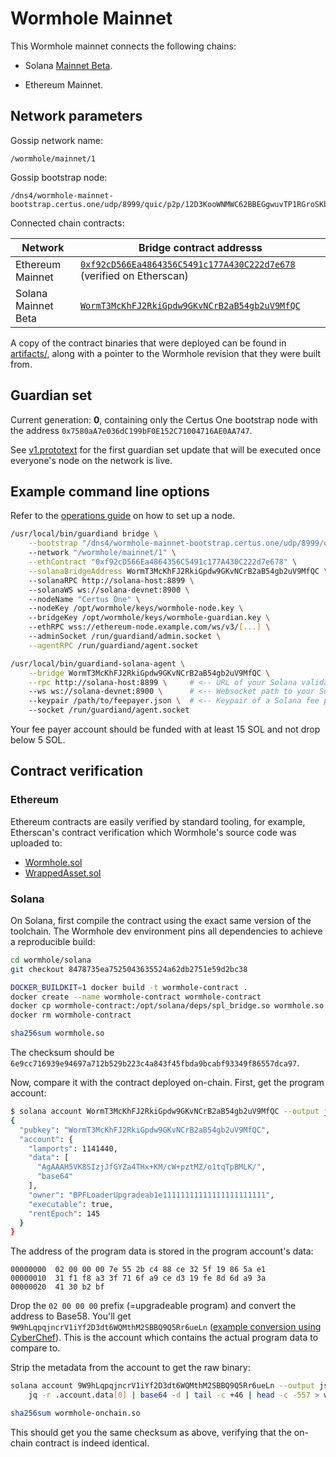 # Wormhole Mainnet

This Wormhole mainnet connects the following chains:

- Solana [Mainnet Beta](https://docs.solana.com/clusters#mainnet-beta).

- Ethereum Mainnet.

## Network parameters

Gossip network name:

    /wormhole/mainnet/1

Gossip bootstrap node:

    /dns4/wormhole-mainnet-bootstrap.certus.one/udp/8999/quic/p2p/12D3KooWNMWC62BBEGgwuvTP1RGroSKbn8DNRubUKBcGwkrDk9dy

Connected chain contracts:

| Network             | Bridge contract addresss                       |
|---------------------|------------------------------------------------|
| Ethereum Mainnet    | [`0xf92cD566Ea4864356C5491c177A430C222d7e678`](https://etherscan.io/address/0xf92cD566Ea4864356C5491c177A430C222d7e678) (verified on Etherscan) |
| Solana Mainnet Beta | [`WormT3McKhFJ2RkiGpdw9GKvNCrB2aB54gb2uV9MfQC`](https://explorer.solana.com/address/WormT3McKhFJ2RkiGpdw9GKvNCrB2aB54gb2uV9MfQC?cluster=mainnet-beta) |

A copy of the contract binaries that were deployed can be found in [artifacts/](artifacts), along with a pointer to the
Wormhole revision that they were built from.

## Guardian set

Current generation: **0**, containing only the Certus One bootstrap node with the
address `0x7580aA7e036dC199bF0E152C71004716AE0AA747`.

See [v1.prototext](guardianset/v1.prototxt) for the first guardian set update that will be executed once everyone's
node on the network is live.

## Example command line options

Refer to the [operations guide](https://github.com/certusone/wormhole/blob/master/docs/operations.md) on how to set up a node.

```bash
/usr/local/bin/guardiand bridge \
    --bootstrap "/dns4/wormhole-mainnet-bootstrap.certus.one/udp/8999/quic/p2p/12D3KooWNMWC62BBEGgwuvTP1RGroSKbn8DNRubUKBcGwkrDk9dy"
    --network "/wormhole/mainnet/1" \
    --ethContract "0xf92cD566Ea4864356C5491c177A430C222d7e678" \
    --solanaBridgeAddress WormT3McKhFJ2RkiGpdw9GKvNCrB2aB54gb2uV9MfQC \  # <-- Solana Bridge address, same as the agent (NEW)
    --solanaRPC http://solana-host:8899 \                                # <-- Solana RPC URI, same as the agent (NEW)
    --solanaWS ws://solana-devnet:8900 \                                 # <-- Solana websocket URI, same as the agent (NEW)
    --nodeName "Certus One" \                                            # <-- your node's name (for network explorer usage)
    --nodeKey /opt/wormhole/keys/wormhole-node.key \                     # <-- auto-generated node key
    --bridgeKey /opt/wormhole/keys/wormhole-guardian.key \               # <-- your guardian key generated by "guardiand keygen"
    --ethRPC wss://ethereum-node.example.com/ws/v3/[...] \               # <-- your ETH full/light node websocket URI
    --adminSocket /run/guardiand/admin.socket \
    --agentRPC /run/guardiand/agent.socket
```

```bash
/usr/local/bin/guardiand-solana-agent \
    --bridge WormT3McKhFJ2RkiGpdw9GKvNCrB2aB54gb2uV9MfQC \
    --rpc http://solana-host:8899 \     # <-- URL of your Solana validator RPC server
    --ws ws://solana-devnet:8900 \      # <-- Websocket path to your Solana validator PubSub port (RPC port +1)
    --keypair /path/to/feepayer.json \  # <-- Keypair of a Solana fee payer account with ~10 SOL in it
    --socket /run/guardiand/agent.socket
```

Your fee payer account should be funded with at least 15 SOL and not drop below 5 SOL.

## Contract verification

### Ethereum

Ethereum contracts are easily verified by standard tooling, for example, Etherscan's contract verification which
Wormhole's source code was uploaded to:

- [Wormhole.sol](https://etherscan.io/address/0xf92cD566Ea4864356C5491c177A430C222d7e678#contracts)
- [WrappedAsset.sol](https://etherscan.io/address/0x9A5e27995309a03f8B583feBdE7eF289FcCdC6Ae#contracts)

### Solana

On Solana, first compile the contract using the exact same version of the toolchain. The Wormhole dev environment pins
all dependencies to achieve a reproducible build:

```bash
cd wormhole/solana
git checkout 8478735ea7525043635524a62db2751e59d2bc38

DOCKER_BUILDKIT=1 docker build -t wormhole-contract .
docker create --name wormhole-contract wormhole-contract
docker cp wormhole-contract:/opt/solana/deps/spl_bridge.so wormhole.so
docker rm wormhole-contract

sha256sum wormhole.so
```

The checksum should be `6e9cc716939e94697a712b529b223c4a843f45fbda9bcabf93349f86557dca97`.

Now, compare it with the contract deployed on-chain. First, get the program account:

```bash
$ solana account WormT3McKhFJ2RkiGpdw9GKvNCrB2aB54gb2uV9MfQC --output json 
{
  "pubkey": "WormT3McKhFJ2RkiGpdw9GKvNCrB2aB54gb2uV9MfQC",
  "account": {
    "lamports": 1141440,
    "data": [
      "AgAAAH5VK8SIzjJfGYZa4THx+KM/cW+pztMZ/o1tqTpBMLK/",
      "base64"
    ],
    "owner": "BPFLoaderUpgradeab1e11111111111111111111111",
    "executable": true,
    "rentEpoch": 145
  }
}
```

The address of the program data is stored in the program account's data:

```
00000000  02 00 00 00 7e 55 2b c4 88 ce 32 5f 19 86 5a e1
00000010  31 f1 f8 a3 3f 71 6f a9 ce d3 19 fe 8d 6d a9 3a
00000020  41 30 b2 bf
```

Drop the `02 00 00 00` prefix (=upgradeable program) and convert the address to Base58. You'll get
`9W9hLqpqjncrV1iYf2D3dt6WQMthM2SBBQ9Q5Rr6ueLn` ([example conversion using CyberChef](https://gchq.github.io/CyberChef/#recipe=JPath_expression('account.data%5B0%5D','%5C%5Cn')From_Base64('A-Za-z0-9%2B/%3D',true)Drop_bytes(0,4,false)To_Base58('123456789ABCDEFGHJKLMNPQRSTUVWXYZabcdefghijkmnopqrstuvwxyz')&input=ewogICJwdWJrZXkiOiAiV29ybVQzTWNLaEZKMlJraUdwZHc5R0t2TkNyQjJhQjU0Z2IydVY5TWZRQyIsCiAgImFjY291bnQiOiB7CiAgICAibGFtcG9ydHMiOiAxMTQxNDQwLAogICAgImRhdGEiOiBbCiAgICAgICJBZ0FBQUg1Vks4U0l6akpmR1laYTRUSHgrS00vY1crcHp0TVovbzF0cVRwQk1MSy8iLAogICAgICAiYmFzZTY0IgogICAgXSwKICAgICJvd25lciI6ICJCUEZMb2FkZXJVcGdyYWRlYWIxZTExMTExMTExMTExMTExMTExMTExMTExIiwKICAgICJleGVjdXRhYmxlIjogdHJ1ZSwKICAgICJyZW50RXBvY2giOiAxNDUKICB9Cn0K)).
This is the account which contains the actual program data to compare to.

Strip the metadata from the account to get the raw binary:

```bash
solana account 9W9hLqpqjncrV1iYf2D3dt6WQMthM2SBBQ9Q5Rr6ueLn --output json | \
    jq -r .account.data[0] | base64 -d | tail -c +46 | head -c -557 > wormhole-onchain.so

sha256sum wormhole-onchain.so
```

This should get you the same checksum as above, verifying that the on-chain contract is indeed identical.
